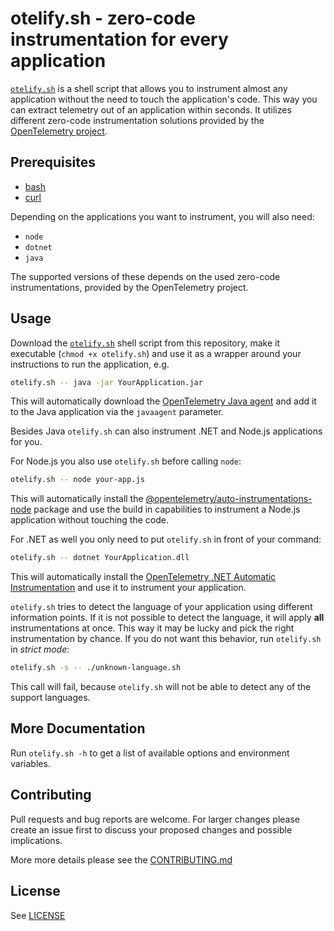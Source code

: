 # otelify.sh - zero-code instrumentation for every application

[`otelify.sh`](./otelify.sh) is a shell script that allows you to instrument
almost any application without the need to touch the application's code. This
way you can extract telemetry out of an application within seconds. It utilizes
different zero-code instrumentation solutions provided by the
[OpenTelemetry project](https://opentelemetry.io/).

## Prerequisites

- [bash](https://www.gnu.org/software/bash/)
- [curl](https://curl.se/)

Depending on the applications you want to instrument, you will also need:

- `node`
- `dotnet`
- `java`

The supported versions of these depends on the used zero-code instrumentations,
provided by the OpenTelemetry project.

## Usage

Download the [`otelify.sh`](./otelify.sh) shell script from this repository,
make it executable (`chmod +x otelify.sh`) and use it as a wrapper around your
instructions to run the application, e.g.

```bash
otelify.sh -- java -jar YourApplication.jar
```

This will automatically download the
[OpenTelemetry Java agent](https://opentelemetry.io/docs/languages/java/automatic/)
and add it to the Java application via the `javaagent` parameter.

Besides Java `otelify.sh` can also instrument .NET and Node.js applications for
you.

For Node.js you also use `otelify.sh` before calling `node`:

```bash
otelify.sh -- node your-app.js
```

This will automatically install the
[@opentelemetry/auto-instrumentations-node](https://www.npmjs.com/package/@opentelemetry/auto-instrumentations-node)
package and use the build in capabilities to instrument a Node.js application
without touching the code.

For .NET as well you only need to put `otelify.sh` in front of your command:

```bash
otelify.sh -- dotnet YourApplication.dll
```

This will automatically install the
[OpenTelemetry .NET Automatic Instrumentation](https://opentelemetry.io/docs/languages/net/automatic/)
and use it to instrument your application.

`otelify.sh` tries to detect the language of your application using different
information points. If it is not possible to detect the language, it will apply
**all** instrumentations at once. This way it may be lucky and pick the right
instrumentation by chance. If you do not want this behavior, run `otelify.sh` in
_strict mode_:

```bash
otelify.sh -s -- ./unknown-language.sh
```

This call will fail, because `otelify.sh` will not be able to detect any of the
support languages.

## More Documentation

Run `otelify.sh -h` to get a list of available options and environment
variables.

## Contributing

Pull requests and bug reports are welcome. For larger changes please create an
issue first to discuss your proposed changes and possible implications.

More more details please see the [CONTRIBUTING.md](./CONTRIBUTING.md)

## License

See [LICENSE](./LICENSE)
